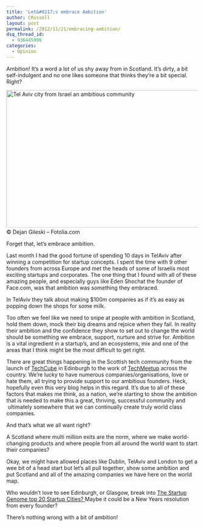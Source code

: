 ```yaml
---
title: 'Let&#8217;s embrace Ambition'
author: CRussell
layout: post
permalink: /2012/11/21/embracing-ambition/
dsq_thread_id:
  - 936445906
categories:
  - Opinion
---
```

Ambition! It’s a word a lot of us shy away from in Scotland. It’s dirty, a bit self-indulgent and no one likes someone that thinks they’re a bit special. Right?

[<img class="aligncenter size-full wp-image-9711" title="Tel Aviv city from Israel" src="http://www.rookieoven.com/wp-content/uploads/2012/11/embrace-ambition.jpeg" alt="Tel Aviv city from Israel an ambitious community" width="540" height="362" />][1][  
][2] © Dejan Gileski &#8211; Fotolia.com

Forget that, let’s embrace ambition.

Last month I had the good fortune of spending 10 days in TelAviv after winning a competition for startup concepts. I spent the time with 9 other founders from across Europe and met the heads of some of Israelis most exciting startups and corporates. The one thing that I found with all of these amazing people, and especially guys like Eden Shochat the founder of Face.com, was that ambition was something they embraced.

In TelAviv they talk about making $100m companies as if it’s as easy as popping down the shops for some milk.

Too often we feel like we need to snipe at people with ambition in Scotland, hold them down, mock their big dreams and rejoice when they fail. In reality their ambition and the confidence they show to set out to change the world should be something we embrace, support, nurture and strive for. Ambition is a vital ingredient in a startup’s, and an ecosystems, mix and one of the areas that I think might be the most difficult to get right.

There are great things happening in the Scottish tech community from the launch of [TechCube][3] in Edinburgh to the work of [TechMeetup][4] across the country. We&#8217;re lucky to have numerous companies/organisations, love or hate them, all trying to provide support to our ambitious founders. Heck, hopefully even this very blog helps in this regard. It&#8217;s due to all of these factors that makes me think, as a nation, we’re starting to show the ambition that is needed to make this a great, thriving, successful community and  ultimately somewhere that we can continually create truly world class companies.

And that’s what we all want right?

A Scotland where multi million exits are the norm, where we make world-changing products and where people from all around the world want to start their companies?

Okay, we might have allowed places like Dublin, TelAviv and London to get a wee bit of a head start but let’s all pull together, show some ambition and put Scotland and all of the amazing companies we have here on the world map.

Who wouldn&#8217;t love to see Edinburgh, or Glasgow, break into [The Startup Genome top 20 Startup Cities? ][5] Maybe it could be a New Years resolution from every founder?

There’s nothing wrong with a bit of ambition!

 [1]: http://www.rookieoven.com/wp-content/uploads/2012/11/embrace-ambition.jpeg
 [2]: http://www.rookieoven.com/wp-content/uploads/2012/11/Fotolia_5811750_Subscription_Monthly_XL.jpg
 [3]: http://techcu.be "TechCube Edinburgh"
 [4]: http://techmeetup.co.uk "TechMeetup Scotland"
 [5]: http://thenextweb.com/insider/2012/11/20/tel-aviv-la-and-seattle-are-ahead-of-new-york-city-in-a-new-global-ranking-of-the-top-20-startup-ecosystems/?fromcat=all